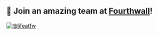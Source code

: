 ## 🔭 Join an amazing team at [Fourthwall](https://jobs.fourthwall.com)!
[![@lifeatfw](https://i.imgur.com/eRNm3tS.png)](https://instagram.com/lifeatfw)
